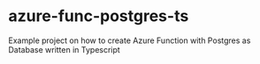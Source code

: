 # azure-func-postgres-ts
Example project on how to create Azure Function with Postgres as Database written in Typescript
